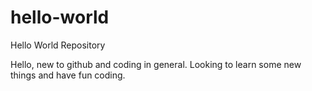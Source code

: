# hello-world
Hello World Repository

Hello, new to github and coding in general.  Looking to learn some new things and have fun coding.
